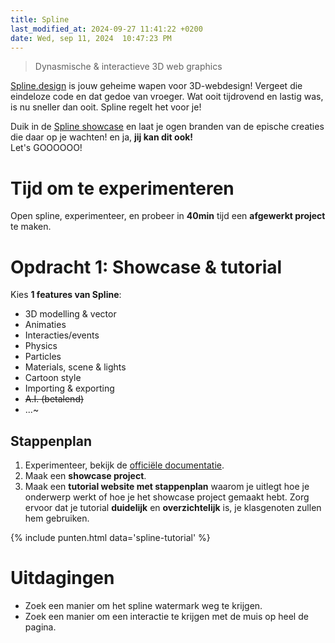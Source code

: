 ```yaml
---
title: Spline
last_modified_at: 2024-09-27 11:41:22 +0200
date: Wed, sep 11, 2024  10:47:23 PM
---
```


> Dynasmische & interactieve 3D web graphics

[Spline.design](https://spline.design/) is jouw geheime wapen voor 3D-webdesign! Vergeet die eindeloze code en dat gedoe van vroeger. Wat ooit tijdrovend en lastig was, is nu sneller dan ooit. Spline regelt het voor je!

Duik in de [Spline showcase](https://spline.design/examples) en laat je ogen branden van de epische creaties die daar op je wachten! en ja, **jij kan dit ook!**  
Let's GOOOOOO!

# Tijd om te experimenteren

Open spline, experimenteer, en probeer in **40min** tijd een **afgewerkt project** te maken.

# Opdracht 1: Showcase & tutorial

Kies **1 features van Spline**:
- 3D modelling & vector
- Animaties
- Interacties/events
- Physics
- Particles
- Materials, scene & lights
- Cartoon style
- Importing & exporting
- ~~A.I. (betalend)~~
- ...~

## Stappenplan
1. Experimenteer, bekijk de [officiële documentatie](https://docs.spline.design/doc/-getting-started/doc390iSGamE).
2. Maak een **showcase project**.
3. Maak een **tutorial website met stappenplan** waarom je uitlegt hoe je onderwerp werkt of hoe je het showcase project gemaakt hebt.
    Zorg ervoor dat je tutorial **duidelijk** en **overzichtelijk** is, je klasgenoten zullen hem gebruiken.

{% include punten.html data='spline-tutorial' %}

# Uitdagingen

- Zoek een manier om het spline watermark weg te krijgen.
- Zoek een manier om een interactie te krijgen met de muis op heel de pagina.
